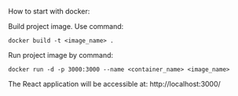 How to start with docker:

Build project image. Use command:

```
docker build -t <image_name> .
```

Run project image by command:

```
docker run -d -p 3000:3000 --name <container_name> <image_name>
```

The React application will be accessible at: http://localhost:3000/
